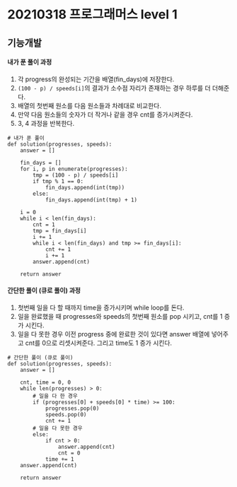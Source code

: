 # 20210318 프로그래머스 level 1

## 기능개발

#### 내가 푼 풀이 과정
1. 각 progress의 완성되는 기간을 배열(fin_days)에 저장한다.
2. `(100 - p) / speeds[i]`의 결과가 소수점 자리가 존재하는 경우 하루를 더 더해준다.
3. 배열의 첫번째 원소를 다음 원소들과 차례대로 비교한다.
4. 만약 다음 원소들의 숫자가 더 작거나 같을 경우 cnt를 증가시켜준다.
5. 3, 4 과정을 반복한다.
```
# 내가 푼 풀이
def solution(progresses, speeds):
    answer = []

    fin_days = []
    for i, p in enumerate(progresses):
        tmp = (100 - p) / speeds[i]
        if tmp % 1 == 0:
            fin_days.append(int(tmp))
        else:
            fin_days.append(int(tmp) + 1)

    i = 0
    while i < len(fin_days):
        cnt = 1
        tmp = fin_days[i]
        i += 1
        while i < len(fin_days) and tmp >= fin_days[i]:
            cnt += 1
            i += 1
        answer.append(cnt)

    return answer
```
#### 간단한 풀이 (큐로 풀이) 과정
1. 첫번째 일을 다 할 때까지 time을 증가시키며 while loop를 돈다.
2. 일을 완료했을 때 progresses와 speeds의 첫번째 원소를 pop 시키고, cnt를 1 증가 시킨다.
3. 일을 다 못한 경우 이전 progress 중에 완료한 것이 있다면 answer 배열에 넣어주고 cnt를 0으로 리셋시켜준다. 그리고 time도 1 증가 시킨다.
```
# 간단한 풀이 (큐로 풀이)
def solution(progresses, speeds):
    answer = []
    
    cnt, time = 0, 0    
    while len(progresses) > 0:
        # 일을 다 한 경우
        if (progresses[0] + speeds[0] * time) >= 100:
            progresses.pop(0)
            speeds.pop(0)
            cnt += 1
        # 일을 다 못한 경우
        else:
            if cnt > 0:
                answer.append(cnt)
                cnt = 0
            time += 1
    answer.append(cnt)

    return answer
```

